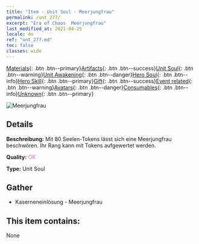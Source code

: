 ```yaml
---
title: "Item - Unit Soul - Meerjungfrau"
permalink: /unt_277/
excerpt: "Era of Chaos  Meerjungfrau"
last_modified_at: 2021-04-25
locale: de
ref: "unt_277.md"
toc: false
classes: wide
---
```

 [Materials](/ItemsDE/){: .btn .btn--primary}[Artifacts](/ItemsDE/Artifacts/){: .btn .btn--success}[Unit Soul](/ItemsDE/UnitSoul/){: .btn .btn--warning}[Unit Awakening](/ItemsDE/UnitAwakening/){: .btn .btn--danger}[Hero Soul](/ItemsDE/HeroSoul/){: .btn .btn--info}[Hero Skill](/ItemsDE/HeroSkill/){: .btn .btn--primary}[Gift](/ItemsDE/Gift/){: .btn .btn--success}[Event related](/ItemsDE/Events/){: .btn .btn--warning}[Avatars](/ItemsDE/Avatars/){: .btn .btn--danger}[Consumables](/ItemsDE/Consumables/){: .btn .btn--info}[Unknown](/ItemsDE/Unknown/){: .btn .btn--primary}

 ![Meerjungfrau](/images/u/ti_meirenyu.jpg)

## Details
 **Beschreibung:** Mit 80 Seelen-Tokens lässt sich eine Meerjungfrau beschwören. Ihr Rang kann mit Tokens aufgewertet werden.

 **Quality:** <span style="color: #DA70D6">OK</span>

 **Type:** Unit Soul

## Gather

*    Kaserneneinlösung - Meerjungfrau 

## This item contains:

  None

